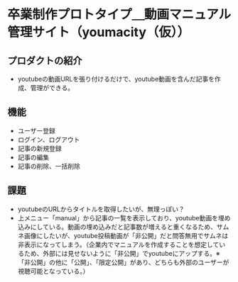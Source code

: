 # 卒業制作プロトタイプ＿動画マニュアル管理サイト（youmacity（仮））

## プロダクトの紹介

- youtubeの動画URLを張り付けるだけで、youtube動画を含んだ記事を作成、管理ができる。

## 機能
- ユーザー登録
- ログイン、ログアウト
- 記事の新規登録
- 記事の編集
- 記事の削除、一括削除

## 課題
- youtubeのURLからタイトルを取得したいが、無理っぽい？
- 上メニュー「manual」から記事の一覧を表示しており、youtube動画を埋め込みにしている。動画の埋め込みだと記事数が増えると重くなるため、サムネ画像にしたいが、youtube投稿動画が「非公開」だと問答無用でサムネは非表示になってしまう。（企業内でマニュアルを作成することを想定しているため、外部には見せないように「非公開」でyoutubeにアップする。※「非公開」の他に「公開」、「限定公開」があり、どちらも外部のユーザーが視聴可能となっている。）



